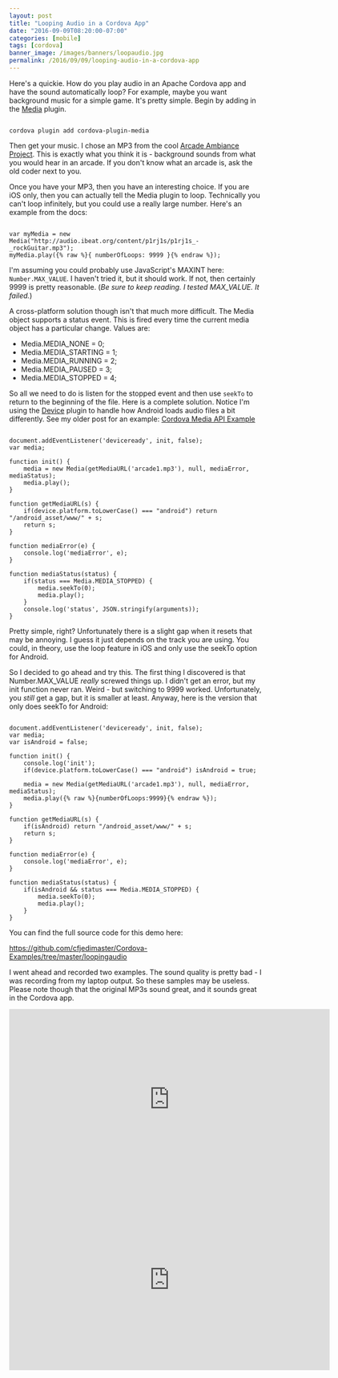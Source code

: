 ```yaml
---
layout: post
title: "Looping Audio in a Cordova App"
date: "2016-09-09T08:20:00-07:00"
categories: [mobile]
tags: [cordova]
banner_image: /images/banners/loopaudio.jpg
permalink: /2016/09/09/looping-audio-in-a-cordova-app
---
```


Here's a quickie. How do you play audio in an Apache Cordova app and have the sound automatically loop? For example, maybe you want background music for a simple game. It's pretty simple. Begin by adding in the [Media](https://github.com/apache/cordova-plugin-media) plugin.

<!--more-->

<pre><code class="language-markup">
cordova plugin add cordova-plugin-media
</code></pre>

Then get your music. I chose an MP3 from the cool [Arcade Ambiance Project](http://arcade.hofle.com/). This is exactly what you think it is - background sounds from what you would hear in an arcade. If you don't know what an arcade is, ask the old coder next to you. 

Once you have your MP3, then you have an interesting choice. If you are iOS only, then you can actually tell the Media plugin to loop. Technically you can't loop infinitely, but you could use a really large number. Here's an example from the docs:

<pre><code class="language-javascript">
var myMedia = new Media("http://audio.ibeat.org/content/p1rj1s/p1rj1s_-_rockGuitar.mp3");
myMedia.play({% raw %}{ numberOfLoops: 9999 }{% endraw %});
</code></pre>

I'm assuming you could probably use JavaScript's MAXINT here: <code>Number.MAX_VALUE</code>. I haven't tried it, but it should work. If not, then certainly 9999 is pretty reasonable. (<i>Be sure to keep reading. I tested MAX_VALUE. It failed.</i>)

A cross-platform solution though isn't that much more difficult. The Media object supports a status event. This is fired every time the current media object has a particular change. Values are:

* Media.MEDIA_NONE = 0;
* Media.MEDIA_STARTING = 1;
* Media.MEDIA_RUNNING = 2;
* Media.MEDIA_PAUSED = 3;
* Media.MEDIA_STOPPED = 4;

So all we need to do is listen for the stopped event and then use `seekTo` to return to the beginning of the file. Here is a complete solution. Notice I'm using the [Device](https://github.com/apache/cordova-plugin-device) plugin to handle how Android loads audio files a bit differently. See my older post for an example: [Cordova Media API Example](https://www.raymondcamden.com/2014/06/23/Cordova-Media-API-Example/)

<pre><code class="language-javascript">
document.addEventListener('deviceready', init, false);
var media;

function init() {
	media = new Media(getMediaURL('arcade1.mp3'), null, mediaError, mediaStatus);
	media.play();
}

function getMediaURL(s) {
    if(device.platform.toLowerCase() === "android") return "/android_asset/www/" + s;
    return s;
}

function mediaError(e) {
	console.log('mediaError', e);
}

function mediaStatus(status) {
	if(status === Media.MEDIA_STOPPED) {
		media.seekTo(0);
		media.play();
	}
	console.log('status', JSON.stringify(arguments));
}
</code></pre>

Pretty simple, right? Unfortunately there is a slight gap when it resets that may be annoying. I guess it just depends on the track you are using. You could, in theory, use the loop feature in iOS and only use the seekTo option for Android. 

So I decided to go ahead and try this. The first thing I discovered is that Number.MAX_VALUE <i>really</i> screwed things up. I didn't get an error, but my init function never ran. Weird - but switching to 9999 worked. Unfortunately, you <i>still</i> get a gap, but it is smaller at least. Anyway, here is the version that only does seekTo for Android:

<pre><code class="language-javascript">
document.addEventListener('deviceready', init, false);
var media;
var isAndroid = false;

function init() {
	console.log('init');
	if(device.platform.toLowerCase() === "android") isAndroid = true;

	media = new Media(getMediaURL('arcade1.mp3'), null, mediaError, mediaStatus);
	media.play({% raw %}{numberOfLoops:9999}{% endraw %});
}

function getMediaURL(s) {
    if(isAndroid) return "/android_asset/www/" + s;
    return s;
}

function mediaError(e) {
	console.log('mediaError', e);
}

function mediaStatus(status) {
	if(isAndroid && status === Media.MEDIA_STOPPED) {
		media.seekTo(0);
		media.play();
	}
}
</code></pre>

You can find the full source code for this demo here: 

https://github.com/cfjedimaster/Cordova-Examples/tree/master/loopingaudio

I went ahead and recorded two examples. The sound quality is pretty bad - I was recording from my laptop output. So these samples may be useless. Please note though that the original MP3s sound great, and it sounds great in the Cordova app. 

<iframe width="640" height="360" src="https://www.youtube.com/embed/btTY0asGRF4?rel=0" frameborder="0" allowfullscreen></iframe>

<iframe width="640" height="360" src="https://www.youtube.com/embed/h6ow9DCu7Ho?rel=0" frameborder="0" allowfullscreen></iframe>